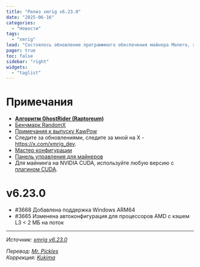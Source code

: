```yaml
---
title: "Релиз xmrig v6.23.0"
date: "2025-06-16"
categories:
  - "Новости"
tags:
  - "xmrig"
lead: "Состоялось обновление программного обеспечения майнера Monero, xmrig до v6.23.0"
pager: true
toc: false
sidebar: "right"
widgets:
  - "taglist"
---
```


# Примечания

- **[Алгоритм GhostRider (Raptoreum)](https://github.com/xmrig/xmrig/blob/master/src/crypto/ghostrider/README.md)**
- [Бенчмарк RandomX](https://xmrig.com/benchmark)
- [Примечания к выпуску KawPow](https://github.com/xmrig/xmrig/pull/1694#issuecomment-638310915)
- Следите за обновлениями, следите за мной на X - https://x.com/xmrig_dev.
- [Мастер конфигурации](https://xmrig.com/wizard)
- [Панель управления для майнеров](http://workers.xmrig.info/)
- Для майнинга на NVIDIA CUDA, используйте любую версию с [плагином CUDA](https://github.com/xmrig/xmrig-cuda).

# v6.23.0

- #3668 Добавлена ​​поддержка Windows ARM64
- #3665 Изменена автоконфигурация для процессоров AMD с кэшем L3 < 2 МБ на поток

---

_Источник: [xmrig v6.23.0](https://github.com/xmrig/xmrig/releases/tag/v6.23.0)_

_Перевод: [Mr. Pickles](https://t.me/v1docq47)_  
_Коррекция: [Kukima](https://t.me/Kukima)_
